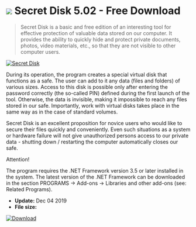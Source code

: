 # ![](https://cdn.softexe.net/static/icon/f/secret-disk-9041.png) Secret Disk 5.02 - Free Download

> Secret Disk is a basic and free edition of an interesting tool for effective protection of valuable data stored on our computer. It provides the ability to quickly hide and protect private documents, photos, video materials, etc., so that they are not visible to other computer users.

[![Secret Disk](https://gallery.dpcdn.pl/imgc/Tools/53288/g_-_420x350_1.5_-_x20140807155009_0.png)](https://softexe.net/win/security-privacy/other/secret-disk:aRdp.html)

During its operation, the program creates a special virtual disk that functions as a safe. The user can add to it any data (files and folders) of various sizes. Access to this disk is possible only after entering the password correctly (the so-called PIN) defined during the first launch of the tool. Otherwise, the data is invisible, making it impossible to reach any files stored in our safe. Importantly, work with virtual disks takes place in the same way as in the case of standard volumes.
 
 Secret Disk is an excellent proposition for novice users who would like to secure their files quickly and conveniently. Even such situations as a system or hardware failure will not give unauthorized persons access to our private data - shutting down / restarting the computer automatically closes our safe.
 
 Attention!
 
 The program requires the .NET Framework version 3.5 or later installed in the system. The latest version of the .NET Framework can be downloaded in the section PROGRAMS -&gt; Add-ons -&gt; Libraries and other add-ons (see: Related Programs).


- **Update:** Dec 04 2019
- **File size:** 

[![Download](https://cdn.softexe.net/static/img/download.png)](https://softexe.net/win/security-privacy/other/secret-disk:aRdp.html)

